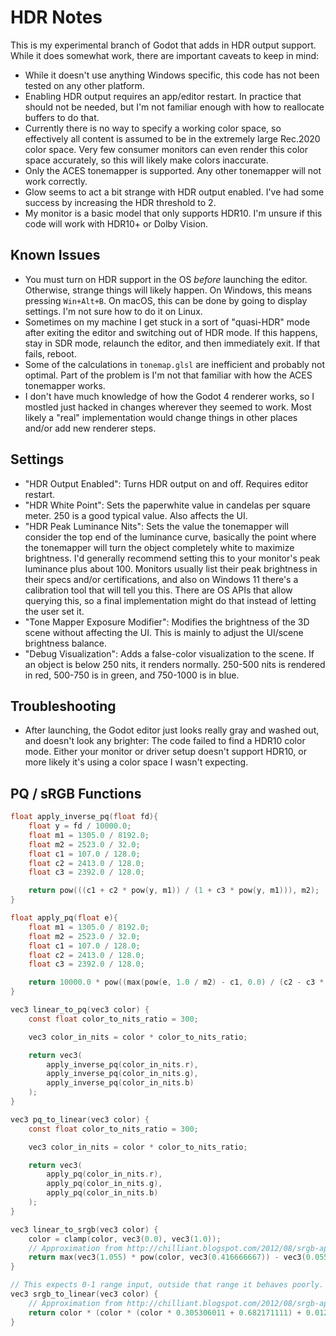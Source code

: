 # HDR Notes
This is my experimental branch of Godot that adds in HDR output support. While it does somewhat work, there are important caveats to keep in mind:
- While it doesn't use anything Windows specific, this code has not been tested on any other platform.
- Enabling HDR output requires an app/editor restart. In practice that should not be needed, but I'm not familiar enough with how to reallocate buffers to do that.
- Currently there is no way to specify a working color space, so effectively all content is assumed to be in the extremely large Rec.2020 color space. Very few consumer monitors can even render this color space accurately, so this will likely make colors inaccurate.
- Only the ACES tonemapper is supported. Any other tonemapper will not work correctly.
- Glow seems to act a bit strange with HDR output enabled. I've had some success by increasing the HDR threshold to 2.
- My monitor is a basic model that only supports HDR10. I'm unsure if this code will work with HDR10+ or Dolby Vision.

## Known Issues
- You must turn on HDR support in the OS _before_ launching the editor. Otherwise, strange things will likely happen. On Windows, this means pressing `Win+Alt+B`. On macOS, this can be done by going to display settings. I'm not sure how to do it on Linux.
- Sometimes on my machine I get stuck in a sort of "quasi-HDR" mode after exiting the editor and switching out of HDR mode. If this happens, stay in SDR mode, relaunch the editor, and then immediately exit. If that fails, reboot.
- Some of the calculations in `tonemap.glsl` are inefficient and probably not optimal. Part of the problem is I'm not that familiar with how the ACES tonemapper works.
- I don't have much knowledge of how the Godot 4 renderer works, so I mostled just hacked in changes wherever they seemed to work. Most likely a "real" implementation would change things in other places and/or add new renderer steps.

## Settings
- "HDR Output Enabled": Turns HDR output on and off. Requires editor restart.
- "HDR White Point": Sets the paperwhite value in candelas per square meter. 250 is a good typical value. Also affects the UI.
- "HDR Peak Luminance Nits": Sets the value the tonemapper will consider the top end of the luminance curve, basically the point where the tonemapper will turn the object completely white to maximize brightness. I'd generally recommend setting this to your monitor's peak luminance plus about 100. Monitors usually list their peak brightness in their specs and/or certifications, and also on Windows 11 there's a calibration tool that will tell you this. There are OS APIs that allow querying this, so a final implementation might do that instead of letting the user set it.
- "Tone Mapper Exposure Modifier": Modifies the brightness of the 3D scene without affecting the UI. This is mainly to adjust the UI/scene brightness balance.
- "Debug Visualization": Adds a false-color visualization to the scene. If an object is below 250 nits, it renders normally. 250-500 nits is rendered in red, 500-750 is in green, and 750-1000 is in blue.

## Troubleshooting
- After launching, the Godot editor just looks really gray and washed out, and doesn't look any brighter: The code failed to find a HDR10 color mode. Either your monitor or driver setup doesn't support HDR10, or more likely it's using a color space I wasn't expecting.

## PQ / sRGB Functions
```c
float apply_inverse_pq(float fd){
	float y = fd / 10000.0;
	float m1 = 1305.0 / 8192.0;
	float m2 = 2523.0 / 32.0;
	float c1 = 107.0 / 128.0;
	float c2 = 2413.0 / 128.0;
	float c3 = 2392.0 / 128.0;

	return pow(((c1 + c2 * pow(y, m1)) / (1 + c3 * pow(y, m1))), m2);
}

float apply_pq(float e){
	float m1 = 1305.0 / 8192.0;
	float m2 = 2523.0 / 32.0;
	float c1 = 107.0 / 128.0;
	float c2 = 2413.0 / 128.0;
	float c3 = 2392.0 / 128.0;

	return 10000.0 * pow((max(pow(e, 1.0 / m2) - c1, 0.0) / (c2 - c3 * pow(e, 1.0 / m2))), 1 / m1);
}

vec3 linear_to_pq(vec3 color) {
	const float color_to_nits_ratio = 300;

	vec3 color_in_nits = color * color_to_nits_ratio;

	return vec3(
		apply_inverse_pq(color_in_nits.r),
		apply_inverse_pq(color_in_nits.g),
		apply_inverse_pq(color_in_nits.b)
	);
}

vec3 pq_to_linear(vec3 color) {
    const float color_to_nits_ratio = 300;

	vec3 color_in_nits = color * color_to_nits_ratio;

	return vec3(
		apply_pq(color_in_nits.r),
		apply_pq(color_in_nits.g),
		apply_pq(color_in_nits.b)
	);
}

vec3 linear_to_srgb(vec3 color) {
	color = clamp(color, vec3(0.0), vec3(1.0));
	// Approximation from http://chilliant.blogspot.com/2012/08/srgb-approximations-for-hlsl.html
	return max(vec3(1.055) * pow(color, vec3(0.416666667)) - vec3(0.055), vec3(0.0));
}

// This expects 0-1 range input, outside that range it behaves poorly.
vec3 srgb_to_linear(vec3 color) {
	// Approximation from http://chilliant.blogspot.com/2012/08/srgb-approximations-for-hlsl.html
	return color * (color * (color * 0.305306011 + 0.682171111) + 0.012522878);
}
```
